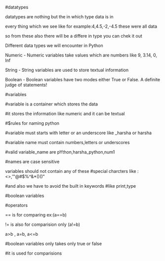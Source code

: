 #datatypes

datatypes are nothing but the in which type data is in 

every thing which we see like for example:4,4.5,-2,-4.5 these were all data

so from these also there will be a differe in type you can chek it out

Different data types we will encounter in Python


Numeric - Numeric variables take values which are numbers like 9, 3.14, 0, Inf

String - String variables are used to store textual information

Boolean - Boolean variables have two modes either True or False. A definite judge of statements!


#variables

#variable is a container which stores the data

#it stores the information like numeric and it can be textual

#$rules for naming python


#variable must starts with letter or an underscore like _harsha or harsha

#variable name must contain numbers,letters or underscores

#valid variable_name are pYthon,harsha_python,num1

#names are case sensitive



 variables should not contain any of these
#special charcters like :<>,'"@#$%^&*()()"
     

#and also we have to avoid the built in keywords
#like print,type

     

#boolean variables








#operators

   == is for comparing ex:(a==b)

  != is also for comparision only (a!=b)

 a>b , a=b, a<=b



#boolean variables only takes only true or false


#it is used for comparisions
